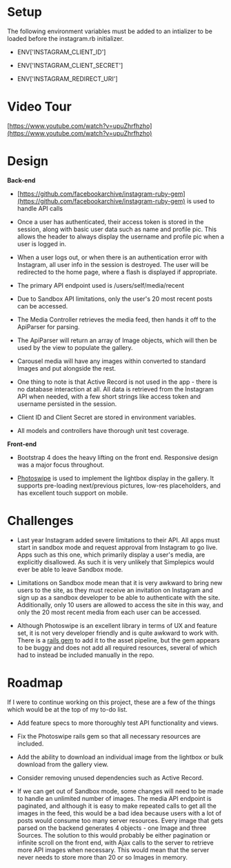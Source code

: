 # Setup

The following environment variables must be added to an intializer to be loaded before the instagram.rb initializer.

- ENV['INSTAGRAM_CLIENT_ID']

- ENV['INSTAGRAM_CLIENT_SECRET']

- ENV['INSTAGRAM_REDIRECT_URI']

# Video Tour

[https://www.youtube.com/watch?v=upuZhrfhzho](https://www.youtube.com/watch?v=upuZhrfhzho)

# Design

**Back-end**

- [https://github.com/facebookarchive/instagram-ruby-gem](https://github.com/facebookarchive/instagram-ruby-gem) is used to handle API calls

- Once a user has authenticated, their access token is stored in the session, along with basic user data such as name and profile pic. This allows the header to always display the username and profile pic when a user is logged in.

- When a user logs out, or when there is an authentication error with Instagram, all user info in the session is destroyed. The user will be redirected to the home page, where a flash is displayed if appropriate.

- The primary API endpoint used is /users/self/media/recent

- Due to Sandbox API limitations, only the user&#39;s 20 most recent posts can be accessed.

- The Media Controller retrieves the media feed, then hands it off to the ApiParser for parsing.

- The ApiParser will return an array of Image objects, which will then be used by the view to populate the gallery.

- Carousel media will have any images within converted to standard Images and put alongside the rest.

- One thing to note is that Active Record is not used in the app - there is no database interaction at all. All data is retrieved from the Instagram API when needed, with a few short strings like access token and username persisted in the session.

- Client ID and Client Secret are stored in environment variables.

- All models and controllers have thorough unit test coverage.



**Front-end**

- Bootstrap 4 does the heavy lifting on the front end. Responsive design was a major focus throughout.

- [Photoswipe](http://photoswipe.com/) is used to implement the lightbox display in the gallery. It supports pre-loading next/previous pictures, low-res placeholders, and has excellent touch support on mobile.

# Challenges

- Last year Instagram added severe limitations to their API. All apps must start in sandbox mode and request approval from Instagram to go live. Apps such as this one, which primarily display a user&#39;s media, are explicitly disallowed. As such it is very unlikely that Simplepics would ever be able to leave Sandbox mode.

- Limitations on Sandbox mode mean that it is very awkward to bring new users to the site, as they must receive an invitation on Instagram and sign up as a sandbox developer to be able to authenticate with the site. Additionally, only 10 users are allowed to access the site in this way, and only the 20 most recent media from each user can be accessed.

- Although Photoswipe is an excellent library in terms of UX and feature set, it is not very developer friendly and is quite awkward to work with. There is a [rails gem](https://github.com/skakri/photoswipe-rails) to add it to the asset pipeline, but the gem appears to be buggy and does not add all required resources, several of which had to instead be included manually in the repo.



# Roadmap

If I were to continue working on this project, these are a few of the things which would be at the top of my to-do list.

- Add feature specs to more thoroughly test API functionality and views.

- Fix the Photoswipe rails gem so that all necessary resources are included.

- Add the ability to download an individual image from the lightbox or bulk download from the gallery view.

- Consider removing unused dependencies such as Active Record.

- If we can get out of Sandbox mode, some changes will need to be made to handle an unlimited number  of images. The media API endpoint is paginated, and although it is easy to make repeated calls to get all the images in the feed, this would be a bad idea because users with a lot of posts would consume too many server resources. Every image that gets parsed on the backend generates 4 objects - one Image and three Sources. The solution to this would probably be either pagination or infinite scroll on the front end, with Ajax calls to the server to retrieve more API images when necessary. This would mean that the server never needs to store more than 20 or so Images in memory.
